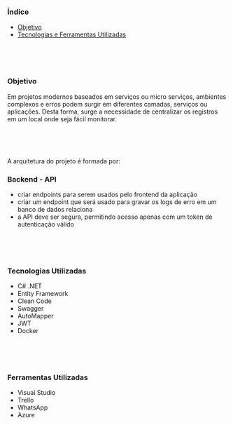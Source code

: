 ### Índice
* [Objetivo](#objetivo)
* [Tecnologias e Ferramentas Utilizadas](#tecnologias-utilizadas)

<br/>
<br/>
<br/>

### Objetivo
Em projetos modernos baseados em serviços ou micro serviços, ambientes complexos e erros podem surgir em diferentes camadas, serviços ou aplicações. 
Desta forma, surge a necessidade de centralizar os registros em um local onde seja fácil monitorar.

<br/>
<br/>
<br/>

A arquitetura do projeto é formada por:

### Backend - API
- criar endpoints para serem usados pelo frontend da aplicação
- criar um endpoint que será usado para gravar os logs de erro em um banco de dados relaciona
- a API deve ser segura, permitindo acesso apenas com um token de autenticação válido

<br/>
<br/>
<br/>

### Tecnologias Utilizadas
- C# .NET
- Entity Framework
- Clean Code 
- Swagger
- AutoMapper
- JWT
- Docker

<br/>
<br/>
<br/>

### Ferramentas Utilizadas 
- Visual Studio
- Trello
- WhatsApp
- Azure 
